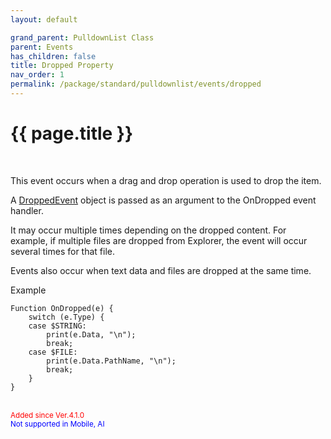```yaml
---
layout: default

grand_parent: PulldownList Class
parent: Events
has_children: false
title: Dropped Property
nav_order: 1
permalink: /package/standard/pulldownlist/events/dropped
---
```

# {{ page.title }}
<br>

This event occurs when a drag and drop operation is used to drop the item.

 

A <a href="/package/extension4/droppedevent">DroppedEvent</a> object is passed as an argument to the OnDropped event handler.

 

It may occur multiple times depending on the dropped content. For example, if multiple files are dropped from Explorer, the event will occur several times for that file.

Events also occur when text data and files are dropped at the same time.



Example

```
Function OnDropped(e) {
    switch (e.Type) {
    case $STRING:
        print(e.Data, "\n");
        break;
    case $FILE:
        print(e.Data.PathName, "\n");
        break;
    }
}
```

<br><small><span style="color:red">Added since Ver.4.1.0</span></small>
<br><small><span style="color:blue">Not supported in Mobile, AI</span></small>